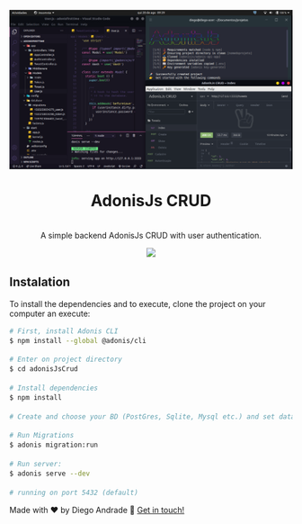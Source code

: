 <img src="/adonisCrud.png" align="center"></img>
<h1 align="center">AdonisJs CRUD</h1>
<p align="center">
  <br/>
  A simple backend AdonisJs CRUD with user authentication.
</p>

<p align="center">
  <a aria-label="NodeJs version" href="https://github.com/nodejs/node/blob/master/doc/changelogs/CHANGELOG_V12.md#12.14.1">
    <img src="https://img.shields.io/badge/node.js@lts-12.14.1-informational?logo=Node.JS"></img>
  </a>
</p>


## Instalation
To install the dependencies and to execute, clone the project on your computer an execute:
```bash
# First, install Adonis CLI
$ npm install --global @adonis/cli

# Enter on project directory
$ cd adonisJsCrud

# Install dependencies
$ npm install

# Create and choose your BD (PostGres, Sqlite, Mysql etc.) and set database informations at .env archive

# Run Migrations
$ adonis migration:run

# Run server:
$ adonis serve --dev

# running on port 5432 (default)
```

Made with ♥ by Diego Andrade :wave: [Get in touch!](https://www.linkedin.com/in/diego-rodrigo-de-andrade-98a0271a0/)

